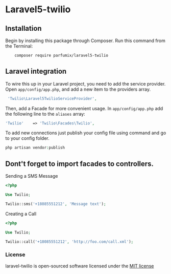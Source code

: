 # Laravel5-twilio

## Installation

Begin by installing this package through Composer. Run this command from the Terminal:

```bash
    composer require parfumix/laravel5-twilio
```

## Laravel integration

To wire this up in your Laravel project, you need to add the service provider. Open `app/config/app.php`, and add a new item to the providers array.

```php
 'Twilio\Laravel5TwilioServiceProvider',
```

Then, add a Facade for more convenient usage. In `app/config/app.php` add the following line to the `aliases` array:

```php
'Twilio'    => 'Twilio\Facades\Twilio',
```


To add new connections just publish your config file using command and go to your config folder.

```php
php artisan vendor:publish
```

## Dont't forget to import facades to controllers. ##

Sending a SMS Message

```php
<?php

Use Twilio;

Twilio::sms('+18085551212', 'Message text');
```

Creating a Call

```php
<?php

Use Twilio;

Twilio::call('+18085551212', 'http://foo.com/call.xml');
```

### License

laravel-twilio is open-sourced software licensed under the [MIT license](http://opensource.org/licenses/MIT)
